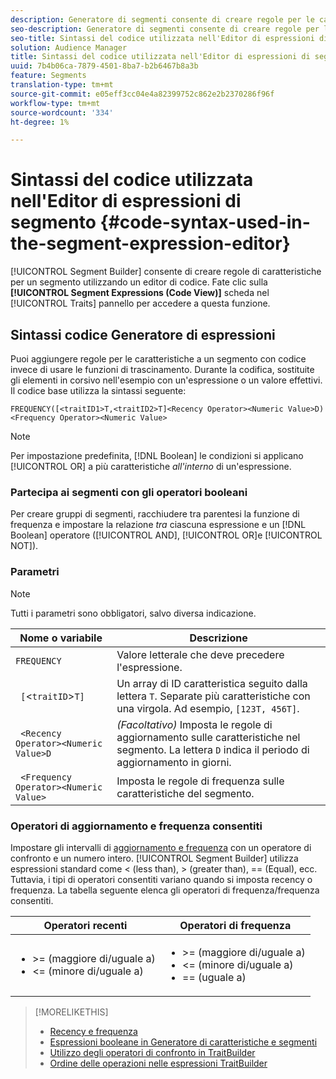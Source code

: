 ```yaml
---
description: Generatore di segmenti consente di creare regole per le caratteristiche di un segmento utilizzando un editor di codice. Fate clic sulla scheda Espressioni segmento (vista Codice) nel pannello Caratteristiche per accedere a questa funzione.
seo-description: Generatore di segmenti consente di creare regole per le caratteristiche di un segmento utilizzando un editor di codice. Fate clic sulla scheda Espressioni segmento (vista Codice) nel pannello Caratteristiche per accedere a questa funzione.
seo-title: Sintassi del codice utilizzata nell'Editor di espressioni di segmento
solution: Audience Manager
title: Sintassi del codice utilizzata nell'Editor di espressioni di segmento
uuid: 7b4b06ca-7879-4501-8ba7-b2b6467b8a3b
feature: Segments
translation-type: tm+mt
source-git-commit: e05eff3cc04e4a82399752c862e2b2370286f96f
workflow-type: tm+mt
source-wordcount: '334'
ht-degree: 1%

---
```



# Sintassi del codice utilizzata nell&#39;Editor di espressioni di segmento {#code-syntax-used-in-the-segment-expression-editor}

[!UICONTROL Segment Builder] consente di creare regole di caratteristiche per un segmento utilizzando un editor di codice. Fate clic sulla **[!UICONTROL Segment Expressions (Code View)]** scheda nel [!UICONTROL Traits] pannello per accedere a questa funzione.

## Sintassi codice Generatore di espressioni

Puoi aggiungere regole per le caratteristiche a un segmento con codice invece di usare le funzioni di trascinamento. Durante la codifica, sostituite gli elementi in corsivo nell&#39;esempio con un&#39;espressione o un valore effettivi. Il codice base utilizza la sintassi seguente:

```
FREQUENCY([<traitID1>T,<traitID2>T]<Recency Operator><Numeric Value>D)
<Frequency Operator><Numeric Value>
```

>[!NOTE]
>
>Per impostazione predefinita, [!DNL Boolean] le condizioni si applicano [!UICONTROL OR] a più caratteristiche *all&#39;interno* di un&#39;espressione.

### Partecipa ai segmenti con gli operatori booleani

Per creare gruppi di segmenti, racchiudere tra parentesi la funzione di frequenza e impostare la relazione *tra* ciascuna espressione e un [!DNL Boolean] operatore ([!UICONTROL AND], [!UICONTROL OR]e [!UICONTROL NOT]).

### Parametri

>[!NOTE]
>
>Tutti i parametri sono obbligatori, salvo diversa indicazione.

| Nome o variabile | Descrizione |
|---|---|
| `FREQUENCY` | Valore letterale che deve precedere l&#39;espressione. |
| ` [`&lt;`traitID`>`T]` | Un array di ID caratteristica seguito dalla lettera `T`. Separate più caratteristiche con una virgola. Ad esempio, `[123T, 456T]`. |
| ` <Recency Operator><Numeric Value>D` | *(Facoltativo)* Imposta le regole di aggiornamento sulle caratteristiche nel segmento. La lettera `D` indica il periodo di aggiornamento in giorni. |
| ` <Frequency Operator><Numeric Value>` | Imposta le regole di frequenza sulle caratteristiche del segmento. |

### Operatori di aggiornamento e frequenza consentiti

Impostare gli intervalli di [aggiornamento e frequenza](../../features/segments/recency-and-frequency.md) con un operatore di confronto e un numero intero. [!UICONTROL Segment Builder] utilizza espressioni standard come &lt; (less than), > (greater than), == (Equal), ecc. Tuttavia, i tipi di operatori consentiti variano quando si imposta recency o frequenza. La tabella seguente elenca gli operatori di frequenza/frequenza consentiti.

<table id="table_2F92617CB472442BA5639E24DB4E43D3"> 
 <thead> 
  <tr> 
   <th colname="col1" class="entry"> Operatori recenti </th> 
   <th colname="col2" class="entry"> Operatori di frequenza </th> 
  </tr> 
 </thead>
 <tbody> 
  <tr> 
   <td colname="col1"> 
    <ul id="ul_66D11A34097648A997BA5C6CCC38503A"> 
     <li id="li_EA0B607E58834E62B427C0B7626C2BD1">&gt;= (maggiore di/uguale a) </li> 
     <li id="li_CFE3D2DBEF424093A0497A70324D5B31">&lt;= (minore di/uguale a) </li> 
    </ul> </td> 
   <td colname="col2"> 
    <ul id="ul_A5A38BCD71B844F0B5FB28256069F87E"> 
     <li id="li_EA17C353214E4C2EA2B70169C94A2E53">&gt;= (maggiore di/uguale a) </li> 
     <li id="li_87CE5CCC6B44446BB2FD0AAD47712368">&lt;= (minore di/uguale a) </li> 
     <li id="li_7E922AEF3A524E78A18A9F6ECBF7460B">== (uguale a) </li> 
    </ul> </td> 
  </tr> 
 </tbody> 
</table>

>[!MORELIKETHIS]
>
>* [Recency e frequenza](../../features/segments/recency-and-frequency.md)
>* [Espressioni booleane in Generatore di caratteristiche e segmenti](../../reference/boolean-expressions-tsb.md)
>* [Utilizzo degli operatori di confronto in TraitBuilder](../../features/traits/trait-comparison-operators.md)
>* [Ordine delle operazioni nelle espressioni TraitBuilder](../../features/traits/trait-operator-precedence.md)

